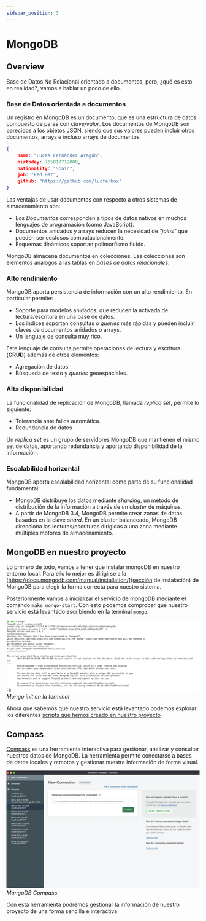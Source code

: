 ```yaml
---
sidebar_position: 3
---
```


# MongoDB

## Overview

Base de Datos No Relacional orientado a documentos, pero, ¿qué es esto en realidad?, vamos a hablar un poco de ello.

### Base de Datos orientada a documentos

Un registro en MongoDB es un documento, que es una estructura de datos compuesto de pares con *clave/valor*. Los documentos de MongoDB son parecidos a los objetos JSON, siendo que sus valores pueden incluir otros documentos, arrays e incluso arrays de documentos.

```JSON
{
    name: "Lucas Fernández Aragón",
    birthday: 765817712000,
    nationality: "Spain",
    job: "Red Hat",
    github: "https://github.com/lucferbux"
}
```

Las ventajas de usar documentos con respecto a otros sistemas de almacenamiento son:

* Los *Documentos* corresponden a tipos de datos nativos en muchos lenguajes de programación (como JavaScript).
* Documentos anidados y arrays reducen la necesidad de *"joins"* que pueden ser costosos computacionalmente.
* Esquemas dinámicos soportan polimorfismo fluido.

MongoDB almacena documentos en colecciones. Las colecciones son elementos análogos a las tablas en *bases de datos relacionales*.

### Alto rendimiento

MongoDB aporta persistencia de información con un alto rendimiento. En particular permite:

* Soporte para modelos anidados, que reducen la activada de lectura/escritura en una base de datos.
* Los índices soportan consultas o *queries* más rápidas y pueden incluir claves de documentos anidados o arrays.
* Un lenguaje de consulta muy rico.

Este lenguaje de consulta permite operaciones de lectura y escritura (**CRUD**) además de otros elementos:

* Agregación de datos.
* Búsqueda de texto y *queries* geoespaciales.

### Alta disponibilidad

La funcionalidad de replicación de MongoDB, llamada *replica set*, permite lo siguiente:

* Tolerancia ante fallos automática.
* Redundancia de datos

Un *replica set* es un grupo de servidores MongoDB que mantienen el mismo set de datos, aportando redundancia y aportando disponibilidad de la información.

### Escalabilidad horizontal

MongoDB aporta escalabilidad horizontal como parte de su funcionalidad fundamental:

* MongoDB distribuye los datos mediante *sharding*, un método de distribución de la información a través de un *cluster* de máquinas.
* A partir de MongoDB 3.4, MongoDB permite crear zonas de datos basados en la clave *shard*. En un cluster balanceado, MongoDB direcciona las lecturas/escrituras dirigidas a una zona mediante múltiples motores de almacenamiento.


## MongoDB en nuestro proyecto

Lo primero de todo, vamos a tener que instalar mongoDB en nuestro entorno local. Para ello lo mejor es dirigirse a la [https://docs.mongodb.com/manual/installation/](sección de instalación) de MongoDB para elegir la forma correcta para nuestro sistema.

Posteriormente vamos a inicializar el servicio de mongoDB mediante el comando `make mongo-start`. Con esto podemos comprobar que nuestro servicio está levantado escribiendo en la terminal `mongo`.

![Mongo init](../../static/img/tutorial/bbdd/mongo-init.png)
*Mongo init en la terminal*

Ahora que sabemos que nuestro servicio está levantado podemos explorar los diferentes [scripts que hemos creado en nuestro proyecto](./scripts)

## Compass

[Compass](https://www.mongodb.com/products/compass) es una herramienta interactiva para gestionar, analizar y consultar nuestros datos de MongoDB. La herramienta permite conectarse a bases de datos locales y remotos y gestionar nuestra información de forma visual.

![MongoDB Compass](../../static/img/tutorial/bbdd/mongodb-compass-login.png)
*MongoDB Compass*

Con esta herramienta podremos gestionar la información de nuestro proyecto de una forma sencilla e interactiva.

